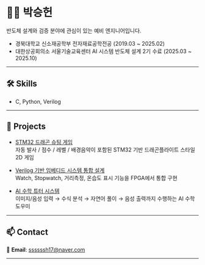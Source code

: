 # 🧑‍💻 박승헌

반도체 설계와 검증 분야에 관심이 있는 예비 엔지니어입니다.
- 경북대학교 신소재공학부 전자재료공학전공 (2019.03 ~ 2025.02)  
- 대한상공회의소 서울기술교육센터 AI 시스템 반도체 설계 2기 수료 (2025.03 ~ 2025.10)

---

## 🛠 Skills

- C, Python, Verilog

---

## 🚀 Projects

- [STM32 드래곤 슈팅 게임](https://github.com/shhhhhhh1799/portfolio/blob/game/README.md)  
  자동 발사 / 점수 / 레벨 / 배경음악이 포함된 STM32 기반 드래곤플라이트 스타일 2D 게임

- [Verilog 기반 임베디드 시스템 통합 설계](https://github.com/shhhhhhh1799/portfolio/tree/uart_sensor_watch)  
  Watch, Stopwatch, 거리측정, 온습도 표시 기능을 FPGA에서 통합 구현

- [AI 수학 튜터 시스템](https://github.com/shhhhhhh1799/portfolio/tree/mathtutor)  
  이미지/음성 입력 → 수식 분석 → 자연어 풀이 → 음성 출력까지 수행하는 AI 수학 도우미

---

## 📫 Contact

📧 **Email**: [ssssssh17@naver.com](mailto:ssssssh17@naver.com)

---

